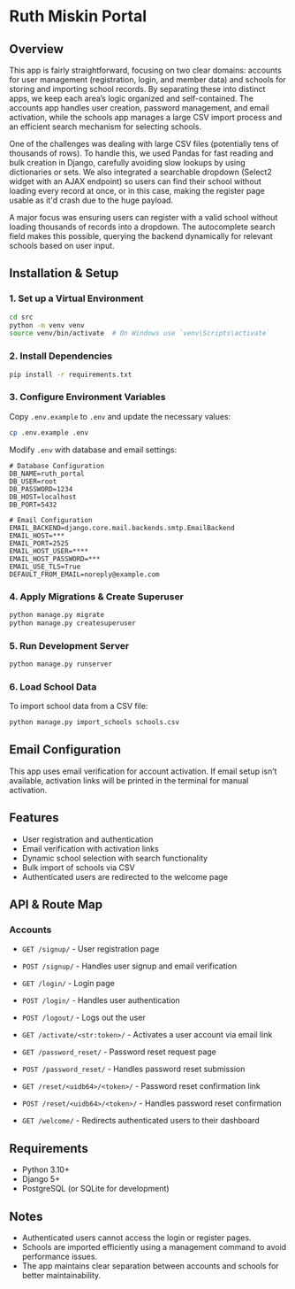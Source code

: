 # Ruth Miskin Portal

## Overview

This app is fairly straightforward, focusing on two clear domains: accounts for user management (registration, login, and member data) and schools for storing and importing school records. By separating these into distinct apps, we keep each area’s logic organized and self-contained. The accounts app handles user creation, password management, and email activation, while the schools app manages a large CSV import process and an efficient search mechanism for selecting schools.

One of the challenges was dealing with large CSV files (potentially tens of thousands of rows). To handle this, we used Pandas for fast reading and bulk creation in Django, carefully avoiding slow lookups by using dictionaries or sets. We also integrated a searchable dropdown (Select2 widget with an AJAX endpoint) so users can find their school without loading every record at once, or in this case, making the register page usable as it'd crash due to the huge payload.

A major focus was ensuring users can register with a valid school without loading thousands of records into a dropdown. The autocomplete search field makes this possible, querying the backend dynamically for relevant schools based on user input.

## Installation & Setup

### 1. Set up a Virtual Environment
```sh
cd src
python -m venv venv
source venv/bin/activate  # On Windows use `venv\Scripts\activate`
```

### 2. Install Dependencies
```sh
pip install -r requirements.txt
```

### 3. Configure Environment Variables
Copy `.env.example` to `.env` and update the necessary values:
```sh
cp .env.example .env
```

Modify `.env` with database and email settings:
```env
# Database Configuration
DB_NAME=ruth_portal
DB_USER=root
DB_PASSWORD=1234
DB_HOST=localhost
DB_PORT=5432

# Email Configuration
EMAIL_BACKEND=django.core.mail.backends.smtp.EmailBackend
EMAIL_HOST=***
EMAIL_PORT=2525
EMAIL_HOST_USER=****
EMAIL_HOST_PASSWORD=***
EMAIL_USE_TLS=True
DEFAULT_FROM_EMAIL=noreply@example.com
```

### 4. Apply Migrations & Create Superuser
```sh
python manage.py migrate
python manage.py createsuperuser
```

### 5. Run Development Server
```sh
python manage.py runserver
```

### 6. Load School Data
To import school data from a CSV file:
```sh
python manage.py import_schools schools.csv
```

## Email Configuration
This app uses email verification for account activation. If email setup isn’t available, activation links will be printed in the terminal for manual activation.

## Features
- User registration and authentication
- Email verification with activation links
- Dynamic school selection with search functionality
- Bulk import of schools via CSV
- Authenticated users are redirected to the welcome page

## API & Route Map

### Accounts

- `GET /signup/` - User registration page

- `POST /signup/` - Handles user signup and email verification

- `GET /login/` - Login page

- `POST /login/` - Handles user authentication

- `POST /logout/` - Logs out the user

- `GET /activate/<str:token>/` - Activates a user account via email link

- `GET /password_reset/` - Password reset request page

- `POST /password_reset/` - Handles password reset submission

- `GET /reset/<uidb64>/<token>/` - Password reset confirmation link

- `POST /reset/<uidb64>/<token>/` - Handles password reset confirmation

- `GET /welcome/` - Redirects authenticated users to their dashboard

## Requirements
- Python 3.10+
- Django 5+
- PostgreSQL (or SQLite for development)
<!-- - Redis (if using async tasks) -->

## Notes
- Authenticated users cannot access the login or register pages.
- Schools are imported efficiently using a management command to avoid performance issues.
- The app maintains clear separation between accounts and schools for better maintainability.


